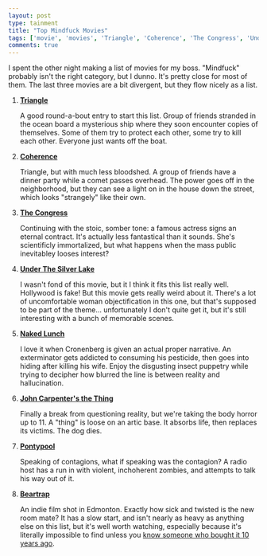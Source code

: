 ```yaml
---
layout: post
type: tainment
title: "Top Mindfuck Movies"
tags: ['movie', 'movies', 'Triangle', 'Coherence', 'The Congress', 'Under the Silver Lake', 'Naked Lunch', 'John Carpenter', 'The Thing', 'pontypool', 'beartrap', 'top list']
comments: true
---
```

I spent the other night making a list of movies for my boss.  "Mindfuck" probably isn't the right category, but I dunno.  It's pretty close for most of them.  The last three movies are a bit divergent, but they flow nicely as a list.

1. **[Triangle](https://www.primevideo.com/detail/0O72K8BYSAAXVYGEBWF30EW1CN)**

    A good round-a-bout entry to start this list.  Group of friends stranded in the ocean board a mysterious ship where they soon encounter copies of themselves.  Some of them try to protect each other, some try to kill each other.  Everyone just wants off the boat.

2. **[Coherence](https://www.primevideo.com/detail/0U8HW6YLIB9JPVJA2CNCGQUGF0)**

    Triangle, but with much less bloodshed.  A group of friends have a dinner party while a comet passes overhead.  The power goes off in the neighborhood, but they can see a light on in the house down the street, which looks "strangely" like their own.

3. **[The Congress](https://www.imdb.com/title/tt1821641/)**

    Continuing with the stoic, somber tone: a famous actress signs an eternal contract.  It's actually less fantastical than it sounds.  She's scientificly immortalized, but what happens when the mass public inevitabley looses interest?

4. **[Under The Silver Lake](https://www.imdb.com/title/tt5691670/)**

    I wasn't fond of this movie, but it I think it fits this list really well.  Hollywood is fake!  But this movie gets really weird about it.  There's a lot of uncomfortable woman objectification in this one, but that's supposed to be part of the theme... unfortunately I don't quite get it, but it's still interesting with a bunch of memorable scenes.

5. **[Naked Lunch](https://www.imdb.com/title/tt0102511)**

    I love it when Cronenberg is given an actual proper narrative.  An exterminator gets addicted to consuming his pesticide, then goes into hiding after killing his wife.  Enjoy the disgusting insect puppetry while trying to decipher how blurred the line is between reality and hallucination.

6. **[John Carpenter's the Thing](https://www.netflix.com/ca/title/1038926)**

    Finally a break from questioning reality, but we're taking the body horror up to 11.  A "thing" is loose on an artic base.  It absorbs life, then replaces its victims.  The dog dies.

7. **[Pontypool](https://www.imdb.com/title/tt1226681)**

    Speaking of contagions, what if speaking was the contagion?  A radio host has a run in with violent, inchoherent zombies, and attempts to talk his way out of it.

8. **[Beartrap](https://mega.nz/file/9R1S2aRa#RC8QN4vBU0OCQHlJlwAoMpGLsyGr2DIRRLWSusNJ-Dw)**

    An indie film shot in Edmonton. Exactly how sick and twisted is the new room mate? It has a slow start, and isn't nearly as heavy as anything else on this list, but it's well worth watching, especially because it's literally impossible to find unless you [know someone who bought it 10 years ago](https://saturdayxiii.github.io). 
